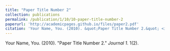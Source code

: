 ```yaml
---
title: "Paper Title Number 2"
collection: publications
permalink: /publication/1/10/10-paper-title-number-2
paperurl: 'http://academicpages.github.io/files/paper2.pdf'
citation: 'Your Name, You. (2010). &quot;Paper Title Number 2.&quot; <i>Journal 1</i>. 1(2).'
---
```


Your Name, You. (2010). "Paper Title Number 2." <i>Journal 1</i>. 1(2).